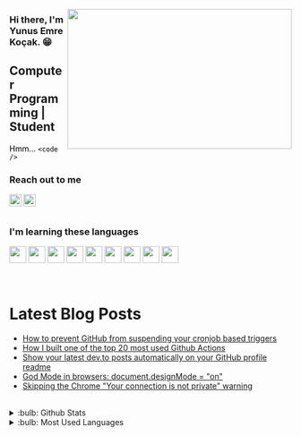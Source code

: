   <img src="https://media.giphy.com/media/xT5LMDjUD70GVSqShq/giphy.gif" align="right" width="400" height="250"> </img>
  
  ### Hi there, I'm Yunus Emre Koçak. :grin:


 ## Computer Programming | Student

 <font color="Black"> Hmm... `<code />` </font>

 ### Reach out to me

[<img width="22" src="https://unpkg.com/simple-icons@v6/icons/instagram.svg" align="left" />][instagram]
[<img width="22" src="https://unpkg.com/simple-icons@v6/icons/twitter.svg" align="left" />][twitter]

<br />
<br />

### I'm learning these languages
<img src="https://docs.microsoft.com/de-de/windows/images/csharp-logo.png" width="30" height="30"> </img>
<img src="https://www.clipartmax.com/png/middle/418-4186580_database-clipart-microsoft-sql-server-azure-sql-server.png" width="30" height="30"> </img>
<img src="https://cdn-icons-png.flaticon.com/512/732/732212.png" width="30" height="30"> </img>
<img src="https://mpng.subpng.com/20180420/xwe/kisspng-web-development-cascading-style-sheets-css3-comput-css-5ada20be146fc2.8807141415242446700837.jpg" width="30" height="30"> </img>
<img src="https://upload.wikimedia.org/wikipedia/commons/thumb/9/99/Unofficial_JavaScript_logo_2.svg/480px-Unofficial_JavaScript_logo_2.svg.png" width="30" height="30"> </img>
<img src="https://upload.wikimedia.org/wikipedia/commons/thumb/2/27/PHP-logo.svg/2560px-PHP-logo.svg.png" width="30" height="30"> </img>
<img src="https://upload.wikimedia.org/wikipedia/commons/thumb/c/c3/Python-logo-notext.svg/1869px-Python-logo-notext.svg.png" width="30" height="30"> </img>
<img src="https://icon-library.com/images/django-icon/django-icon-0.jpg" width="30" height="30"> </img>
<img src="https://w7.pngwing.com/pngs/452/24/png-transparent-js-logo-node-logos-and-brands-icon.png" width="30" height="30"> </img>


<br />

# Latest Blog Posts
<!-- BLOG-POST-LIST:START -->
- [How to prevent GitHub from suspending your cronjob based triggers](https://dev.to/gautamkrishnar/how-to-prevent-github-from-suspending-your-cronjob-based-triggers-knf)
- [How I built one of the top 20 most used Github Actions](https://www.gautamkrishnar.com/how-i-built-one-of-the-top-20-most-used-github-actions/)
- [Show your latest dev.to posts automatically on your GitHub profile readme](https://dev.to/gautamkrishnar/show-your-latest-dev-to-posts-automatically-in-your-github-profile-readme-3nk8)
- [God Mode in browsers: document.designMode = &quot;on&quot;](https://dev.to/gautamkrishnar/god-mode-in-browsers-document-designmode-on-2pmo)
- [Skipping the Chrome &quot;Your connection is not private&quot; warning](https://dev.to/gautamkrishnar/quickbits-1-skipping-the-chrome-your-connection-is-not-private-warning-4kp1)
<!-- BLOG-POST-LIST:END -->
<br />
 
 <details>
<summary>:bulb: Github Stats</summary>
<img src="https://github-readme-stats.vercel.app/api?username=lightsenpai7&theme=radical">  
 </details>

 
 <details>
<summary>:bulb: Most Used Languages</summary>
<img src="https://github-readme-stats.vercel.app/api/top-langs/?username=lightsenpai7&layout=compact&theme=radical">  
 </details>



 
 [instagram]: https://www.instagram.com/yunusemrekocak_7
 [twitter]: https://twitter.com/
